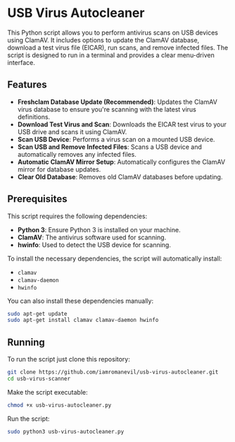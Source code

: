 # USB Virus Autocleaner

This Python script allows you to perform antivirus scans on USB devices using ClamAV. It includes options to update the ClamAV database, download a test virus file (EICAR), run scans, and remove infected files. The script is designed to run in a terminal and provides a clear menu-driven interface.

## Features

- **Freshclam Database Update (Recommended)**: Updates the ClamAV virus database to ensure you're scanning with the latest virus definitions.
- **Download Test Virus and Scan**: Downloads the EICAR test virus to your USB drive and scans it using ClamAV.
- **Scan USB Device**: Performs a virus scan on a mounted USB device.
- **Scan USB and Remove Infected Files**: Scans a USB device and automatically removes any infected files.
- **Automatic ClamAV Mirror Setup**: Automatically configures the ClamAV mirror for database updates.
- **Clear Old Database**: Removes old ClamAV databases before updating.

## Prerequisites

This script requires the following dependencies:
- **Python 3**: Ensure Python 3 is installed on your machine.
- **ClamAV**: The antivirus software used for scanning.
- **hwinfo**: Used to detect the USB device for scanning.

To install the necessary dependencies, the script will automatically install:
- `clamav`
- `clamav-daemon`
- `hwinfo`

You can also install these dependencies manually:

```bash
sudo apt-get update
sudo apt-get install clamav clamav-daemon hwinfo
```

## Running

To run the script just clone this repository:

```bash
git clone https://github.com/iamromanevil/usb-virus-autocleaner.git
cd usb-virus-scanner
```

Make the script executable:

```bash
chmod +x usb-virus-autocleaner.py
```

Run the script:

```bash
sudo python3 usb-virus-autocleaner.py
```
